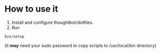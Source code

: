 How to use it
============

1. Install and configure thoughtbot/dotfiles.
2. Run
  ```
  bin/setup
  ```
  (it _**may**_ need your sudo password to copy scripts to /usr/local/bin directory)
